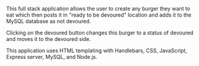 This full stack application allows the user to create any burger they want to eat which then posts it in "ready to be devoured" location and adds it to the MySQL database as not devoured.  

Clicking on the devoured button changes this burger to a status of devoured and moves it to the devoured side.  

This application uses HTML templating with Handlebars, CSS, JavaScript, Express server, MySQL, and Node.js.